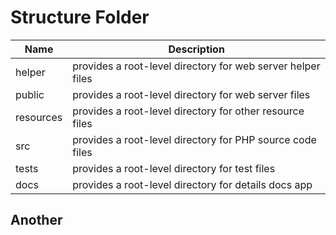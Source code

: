 # Structure Folder

| Name      | Description                                                 |
| --------- | ----------------------------------------------------------- |
| helper    | provides a root-level directory for web server helper files |
| public    | provides a root-level directory for web server files        |
| resources | provides a root-level directory for other resource files    |
| src       | provides a root-level directory for PHP source code files   |
| tests     | provides a root-level directory for test files              |
| docs      | provides a root-level directory for details docs app        |

## Another
